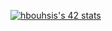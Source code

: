 [![hbouhsis's 42 stats](https://badge42.vercel.app/api/v2/cl29vc1bv000609lcs2fvnfn6/stats?cursusId=21&coalitionId=78)](https://github.com/JaeSeoKim/badge42)